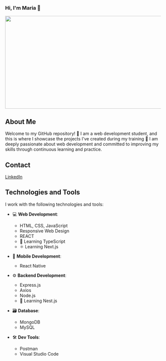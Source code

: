 ### Hi, I'm Maria 👋

<div id="header" align="center">
  <img src="https://media.giphy.com/media/XgtJCYMbPvMe4/giphy.gif" width="600" height="300"/>
</div>

## About Me

Welcome to my GitHub repository! 🐾 I am a web development student, and this is where I showcase the projects I've created during my training 🚀 I am deeply passionate about web development and committed to improving my skills through continuous learning and practice.


## Contact

[LinkedIn](https://www.linkedin.com/in/mariamunozrodriguez/)
## Technologies and Tools

I work with the following technologies and tools:

- 💻 **Web Development**:
  - HTML, CSS, JavaScript
  - Responsive Web Design
  - REACT
  - 📘 Learning TypeScript
  - ⚛️ Learning Next.js

- 📱 **Mobile Development**:
  - React Native

- ⚙️ **Backend Development**:
  - Express.js
  - Axios
  - Node.js
  - 🚀 Learning Nest.js

- 🗃️ **Database**:
  - MongoDB
  - MySQL

- 🛠️ **Dev Tools**:
  - Postman
  - Visual Studio Code 

